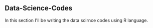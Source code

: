 ## Data-Science-Codes ##    
In this section I'll be writing the data scirnce codes using R language.                
 
     
    
   
 
    
  
  
 
 
 
